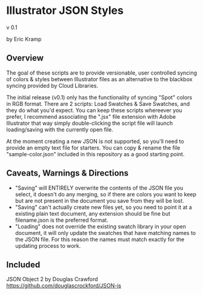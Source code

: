 # Illustrator JSON Styles

v 0.1

by Eric Kramp

## Overview

The goal of these scripts are to provide versionable, user controlled syncing of colors & styles between Illustrator files as an alternative to the blackbox syncing provided by Cloud Libraries. 

The initial release (v0.1) only has the functionality of syncing "Spot" colors in RGB format. There are 2 scripts: Load Swatches & Save Swatches, and they do what you'd expect. You can keep these scripts whereever you prefer, I recommend associating the ".jsx" file extension with Adobe Illustrator that way simply double-clicking the script file will launch loading/saving with the currently open file.

At the moment creating a new JSON is not supported, so you'll need to provide an empty text file for starters. You can copy & rename the file "sample-color.json" included in this repository as a good starting point.

## Caveats, Warnings & Directions

- "Saving" will ENTIRELY overwrite the contents of the JSON file you select, it doesn't do any merging, so if there are colors you want to keep but are not present in the document you save from they will be lost. 
- "Saving" can't actually create new files yet, so you need to point it at a existing plain text document, any extension should be fine but filename.json is the preferred format.
- "Loading" does not override the existing swatch library in your open document, it will only update the swatches that have matching names to the JSON file. For this reason the names must match exactly for the updating process to work.

## Included

JSON Object 2 by Douglas Crawford
https://github.com/douglascrockford/JSON-js
